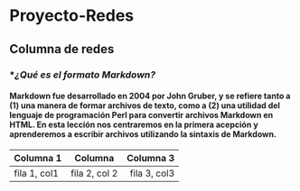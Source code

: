 # Proyecto-Redes
## Columna de redes
### **¿Qué es el formato Markdown?*
#### Markdown fue desarrollado en 2004 por John Gruber, y se refiere tanto a (1) una manera de formar archivos de texto, como a (2) una utilidad del lenguaje de programación Perl para convertir archivos Markdown en HTML. En esta lección nos centraremos en la primera acepción y aprenderemos a escribir archivos utilizando la sintaxis de Markdown.



| Columna 1 | Columna | Columna 3 |
|-----------|:-------:|----------:|
|fila 1, col1| fila 2, col 2| fila 3, col3|


